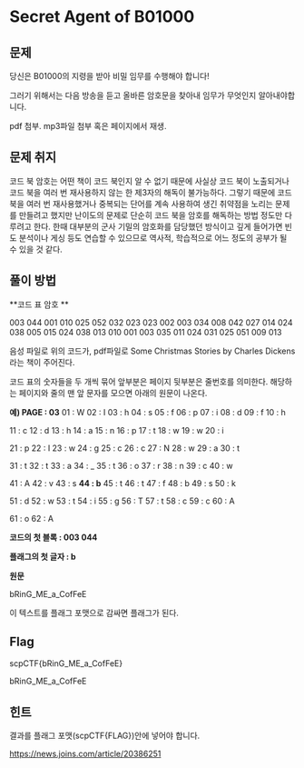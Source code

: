 # Secret Agent of B01000

## 문제

당신은 B01000의 지령을 받아 비밀 임무를 수행해야 합니다!

그러기 위해서는 다음 방송을 듣고 올바른 암호문을 찾아내 임무가 무엇인지 알아내야합니다.



pdf 첨부. mp3파일 첨부 혹은 페이지에서 재생.



## 문제 취지

코드 북 암호는 어떤 책이 코드 북인지 알 수 없기 때문에 사실상 코드 북이 노출되거나 코드 북을 여러 번 재사용하지 않는 한 제3자의 해독이 불가능하다. 그렇기 때문에 코드 북을 여러 번 재사용했거나 중복되는 단어를 계속 사용하여 생긴 취약점을 노리는 문제를 만들려고 했지만 난이도의 문제로 단순히 코드 북을 암호를 해독하는 방법 정도만 다루려고 한다. 한때 대부분의 군사 기밀의 암호화를 담당했던 방식이고 깊게 들어가면 빈도 분석이나 게싱 등도 연습할 수 있으므로 역사적, 학습적으로 어느 정도의 공부가 될 수 있을 것 같다.



## 풀이 방법

**코드 표 암호 **

003 044 001 010 025 052 032 023 023 002 003 034 008 042 027 014 024 038 005 015 024 038 013 010 001 003 035 011 024 031 025 051 009 013



음성 파일로 위의 코드가, pdf파일로 Some Christmas Stories by Charles Dickens라는 책이 주어진다. 

코드 표의 숫자들을 두 개씩 묶어 앞부분은 페이지 뒷부분은 줄번호를 의미한다. 해당하는 페이지와 줄의 맨 앞 문자를 모으면 아래의 원문이 나온다.



**예) PAGE : 03**
01 : W	02 : I	03 : h	04 : s	05 : f	06 : p	07 : i	08 : d	09 : f	10 : h	

11 : c	12 : d	13 : h	14 : a	15 : n	16 : p	17 : t	18 : w	19 : w	20 : i	

21 : p	22 : I	23 : w	24 : g	25 : c	26 : c	27 : N	28 : w	29 : a	30 : t	

31 : t	32 : t	33 : a	34 : _	35 : t	36 : o	37 : r	38 : n	39 : c	40 : w	

41 : A	42 : v	43 : s	**44 : b**	45 : t	46 : t	47 : f	48 : b	49 : s	50 : k	

51 : d	52 : w	53 : t	54 : i	55 : g	56 : T	57 : t	58 : c	59 : c	60 : A	

61 : o	62 : A	



**코드의 첫 블록 : 003 044**

**플래그의 첫 글자 : b**



**원문** 

bRinG_ME_a_CofFeE



이 텍스트를 플래그 포맷으로 감싸면 플래그가 된다.





## Flag

scpCTF{bRinG_ME_a_CofFeE}

bRinG_ME_a_CofFeE



## 힌트

결과를 플래그 포맷(scpCTF{FLAG})안에 넣어야 합니다.

https://news.joins.com/article/20386251